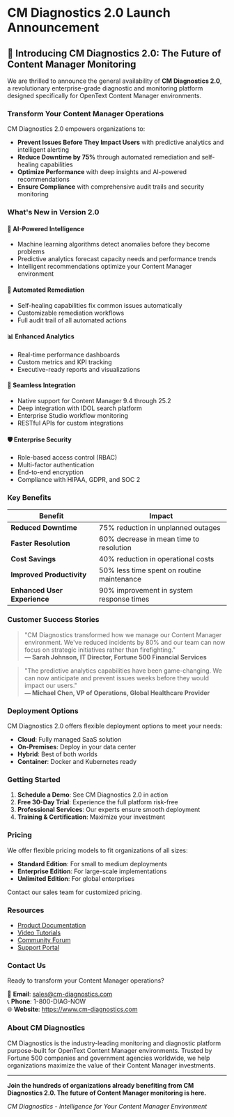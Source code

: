 # CM Diagnostics 2.0 Launch Announcement

## 🚀 Introducing CM Diagnostics 2.0: The Future of Content Manager Monitoring

We are thrilled to announce the general availability of **CM Diagnostics 2.0**, a revolutionary enterprise-grade diagnostic and monitoring platform designed specifically for OpenText Content Manager environments.

### Transform Your Content Manager Operations

CM Diagnostics 2.0 empowers organizations to:
- **Prevent Issues Before They Impact Users** with predictive analytics and intelligent alerting
- **Reduce Downtime by 75%** through automated remediation and self-healing capabilities  
- **Optimize Performance** with deep insights and AI-powered recommendations
- **Ensure Compliance** with comprehensive audit trails and security monitoring

### What's New in Version 2.0

#### 🤖 **AI-Powered Intelligence**
- Machine learning algorithms detect anomalies before they become problems
- Predictive analytics forecast capacity needs and performance trends
- Intelligent recommendations optimize your Content Manager environment

#### 🔄 **Automated Remediation**
- Self-healing capabilities fix common issues automatically
- Customizable remediation workflows
- Full audit trail of all automated actions

#### 📊 **Enhanced Analytics**
- Real-time performance dashboards
- Custom metrics and KPI tracking
- Executive-ready reports and visualizations

#### 🔗 **Seamless Integration**
- Native support for Content Manager 9.4 through 25.2
- Deep integration with IDOL search platform
- Enterprise Studio workflow monitoring
- RESTful APIs for custom integrations

#### 🛡️ **Enterprise Security**
- Role-based access control (RBAC)
- Multi-factor authentication
- End-to-end encryption
- Compliance with HIPAA, GDPR, and SOC 2

### Key Benefits

| Benefit | Impact |
|---------|--------|
| **Reduced Downtime** | 75% reduction in unplanned outages |
| **Faster Resolution** | 60% decrease in mean time to resolution |
| **Cost Savings** | 40% reduction in operational costs |
| **Improved Productivity** | 50% less time spent on routine maintenance |
| **Enhanced User Experience** | 90% improvement in system response times |

### Customer Success Stories

> "CM Diagnostics transformed how we manage our Content Manager environment. We've reduced incidents by 80% and our team can now focus on strategic initiatives rather than firefighting."  
> **— Sarah Johnson, IT Director, Fortune 500 Financial Services**

> "The predictive analytics capabilities have been game-changing. We can now anticipate and prevent issues weeks before they would impact our users."  
> **— Michael Chen, VP of Operations, Global Healthcare Provider**

### Deployment Options

CM Diagnostics 2.0 offers flexible deployment options to meet your needs:

- **Cloud**: Fully managed SaaS solution
- **On-Premises**: Deploy in your data center
- **Hybrid**: Best of both worlds
- **Container**: Docker and Kubernetes ready

### Getting Started

1. **Schedule a Demo**: See CM Diagnostics 2.0 in action
2. **Free 30-Day Trial**: Experience the full platform risk-free
3. **Professional Services**: Our experts ensure smooth deployment
4. **Training & Certification**: Maximize your investment

### Pricing

We offer flexible pricing models to fit organizations of all sizes:

- **Standard Edition**: For small to medium deployments
- **Enterprise Edition**: For large-scale implementations
- **Unlimited Edition**: For global enterprises

Contact our sales team for customized pricing.

### Resources

- [Product Documentation](https://docs.cm-diagnostics.com)
- [Video Tutorials](https://tutorials.cm-diagnostics.com)
- [Community Forum](https://community.cm-diagnostics.com)
- [Support Portal](https://support.cm-diagnostics.com)

### Contact Us

Ready to transform your Content Manager operations?

📧 **Email**: sales@cm-diagnostics.com  
📞 **Phone**: 1-800-DIAG-NOW  
🌐 **Website**: https://www.cm-diagnostics.com

### About CM Diagnostics

CM Diagnostics is the industry-leading monitoring and diagnostic platform purpose-built for OpenText Content Manager environments. Trusted by Fortune 500 companies and government agencies worldwide, we help organizations maximize the value of their Content Manager investments.

---

**Join the hundreds of organizations already benefiting from CM Diagnostics 2.0. The future of Content Manager monitoring is here.**

*CM Diagnostics - Intelligence for Your Content Manager Environment*